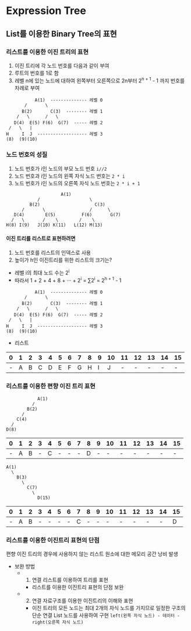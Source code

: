 # Expression Tree

## List를 이용한 Binary Tree의 표현

### 리스트를 이용한 이진 트리의 표현

1. 이진 트리에 각 노드 번호를 다음과 같이 부여
2. 루트의 번호를 1로 함
3. 레벨 n에 있는 노드에 대하여 왼쪽부터 오른쪽으로 2n부터 2<sup>n + 1</sup> - 1 까지 번호를 차례로 부여
```
           A(1)  -------------- 레벨 0
       /       \
      B(2)       C(3)  -------- 레벨 1
    /   \      /   \
   D(4)  E(5) F(6)  G(7)  ----- 레벨 2
 /   \   |
H     I  J  ------------------- 레벨 3
(8)  (9)(10)
```

### 노드 번호의 성질

1) 노드 번호가 i인 노드의 부모 노드 번호 `i//2`
2) 노드 번호과 i인 노드의 왼쪽 자식 노드 번호는 `2 * i`
3) 노드 번호가 i인 노드의 오른쪽 자식 노드 번호는 `2 * i + 1`

```
                     A(1)
            /                   \  
         B(2)                     C(3)         
      /       \                 /      \
   D(4)        E(5)          F(6)       G(7)
  /   \       /    \        /    \
H(8) I(9)   J(10) K(11)   L(12) M(13)
```

#### 이진 트리를 리스트로 표현하려면

1. 노드 번호를 리스트의 인덱스로 사용
2. 높이가 h인 이진트리를 위한 리스트의 크기는?
  - 레벨 i의 최대 노드 수는 2<sup>i</sup>
  - 따라서 1 + 2 + 4 + 8 + ··· + 2<sup>i</sup> = ∑2<sup>i</sup> = 2<sup>h + 1</sup> - 1
```
           A(1)  -------------- 레벨 0
       /       \
      B(2)       C(3)  -------- 레벨 1
    /   \      /   \
   D(4)  E(5) F(6)  G(7)  ----- 레벨 2
 /   \   |
H     I  J  ------------------- 레벨 3
(8)  (9)(10)
```

- 리스트

|0|1|2|3|4|5|6|7|8|9|10|11|12|13|14|15|
|-|-|-|-|-|-|-|-|-|-|--|--|--|--|--|--|
|-|A|B|C|D|E|F|G|H|I|J|-|-|-|-|-|

### 리스트를 이용한 편향 이진 트리 표현

```
            A(1)
          /
        B(2)
      /
    C(4)
  /
D(8)
```
|0|1|2|3|4|5|6|7|8|9|10|11|12|13|14|15|
|-|-|-|-|-|-|-|-|-|-|--|--|--|--|--|--|
|-|A|B|-|C|-|-|-|D|-|-|-|-|-|-|-|


```
A(1)
  \
    B(3)
      \
        C(7)
          \ 
            D(15)
```
|0|1|2|3|4|5|6|7|8|9|10|11|12|13|14|15|
|-|-|-|-|-|-|-|-|-|-|--|--|--|--|--|--|
|-|A|B|-|-|-|-|C|-|-|-|-|-|-|-|D|

### 리스트를 이용한 이진트리 표현의 단점

편향 이진 트리의 경우에 사용하지 않는 리스트 원소에 대한 메모리 공간 낭비 발생

- 보완 방법
  - 1) 연결 리스트를 이용하여 트리를 표현
      - 리스트를 이용한 이진트리 표현의 단점 보완
  - 2) 연결 자료구조를 이용한 이진트리의 이해와 표현
      - 이진 트리의 모든 노드는 최대 2개의 자식 노드를 가지므로 일정한 구조의 단순 연결 List 노드를 사용하여 구현
        `left(왼쪽 자식 노드) - 데이터 - right(오른쪽 자식 노드)`
        